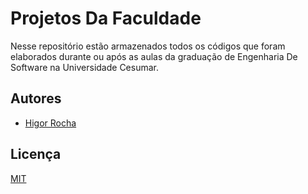 
# Projetos Da Faculdade

Nesse repositório estão armazenados todos os códigos que foram elaborados durante ou após as aulas da graduação de Engenharia De Software na Universidade Cesumar.

## Autores

- [Higor Rocha](https://www.github.com/higorr-rocha)
## Licença

[MIT](https://choosealicense.com/licenses/mit/)

